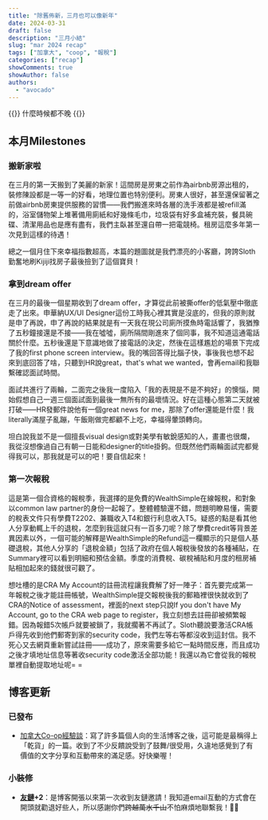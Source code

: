 ```yaml
---
title: "除舊佈新，三月也可以像新年"
date: 2024-03-31
draft: false
description: "三月小結"
slug: "mar 2024 recap"
tags: ["加拿大", "coop", "報稅"]
categories: ["recap"]
showComments: true
showAuthor: false
authors:
  - "avocado"
---
```

{{<lead>}}
什麼時候都不晚
{{</lead>}}

## 本月Milestones
### 搬新家啦
在三月的第一天搬到了美麗的新家！這間房是房東之前作為airbnb房源出租的，裝修陳設都是一等一的好看，地理位置也特別便利。房東人很好，甚至還保留著之前做airbnb房東提供服務的習慣——我們搬進來時各層的洗手液都是被refill滿的，浴室儲物架上堆著備用廁紙和好幾條毛巾，垃圾袋有好多盒補充裝，餐具碗碟、清潔用品也是應有盡有，我們主臥甚至還自帶一把電競椅。租房這麼多年第一次見到這樣的待遇！

總之一個月住下來幸福指數超高，本篇的題圖就是我們漂亮的小客廳，誇誇Sloth勤奮地刷Kijiji找房子最後撿到了這個寶貝！
### 拿到dream offer
在三月的最後一個星期收到了dream offer，才算從此前被撕offer的低氣壓中徹底走了出來。申華納UX/UI Designer這份工時我心裡其實是沒底的，但我的原則就是申了再說，申了再說的結果就是有一天我在現公司廁所摸魚時電話響了，我猶豫了五秒鐘接還是不接——我在噓噓，廁所隔間剛進來了個同事，我不知道這通電話關於什麼。五秒後還是下意識地做了接電話的決定，然後在這樣尷尬的場景下完成了我的first phone screen interview。我的嘴回答得比腦子快，事後我也想不起來到底回答了啥，只聽到HR說great，that's what we wanted，會再email和我聯繫確認面試時間。

面試共進行了兩輪，二面完之後我一度陷入「我的表現是不是不夠好」的懊惱，開始假想自己一週三個面試面到最後一無所有的最壞情況。好在這種心態第二天就被打破——HR發郵件說他有一個great news for me，那除了offer還能是什麼！我literally滿屋子亂蹦，午飯剛做完都顧不上吃，幸福得暈頭轉向。

坦白說我並不是一個擅長visual design或對美學有敏銳感知的人，畫畫也很爛，我從沒想像過自己有朝一日能和designer的title掛鉤。但既然他們兩輪面試完都覺得我可以，那我就是可以的吧！要自信起來！
### 第一次報稅
這是第一個合資格的報稅季，我選擇的是免費的WealthSimple在線報稅，和對象以common law partner的身份一起報了。整體體驗還不錯，問題明瞭易懂，需要的稅表文件只有學費T2202、兼職收入T4和銀行利息收入T5。疑惑的點是看其他人分享動輒上千的退稅，怎麼到我這就只有一百多刀呢？除了學費credit等背景差異因素以外，一個可能的解釋是WealthSimple的Refund這一欄顯示的只是個人基礎退稅，其他人分享的「退稅金額」包括了政府在個人報稅後發放的各種補貼，在Summary裡可以看到明細和預估金額。季度的消費稅、碳稅補貼和月度的租房補貼相加起來的錢就很可觀了。

想吐槽的是CRA My Account的註冊流程讓我費解了好一陣子：首先要完成第一年報稅之後才能註冊帳號，WealthSimple提交報稅後我的郵箱裡很快就收到了CRA的Notice of assessment，裡面的next step只說If you don't have My Account, go to the CRA web page to register，我立刻想去註冊卻被頻繁報錯。因為報錯5次帳戶就要被鎖了，我就擱著不再試了。Sloth聽說要激活CRA帳戶得先收到他們郵寄到家的security code，我們左等右等都沒收到這封信。我不死心又去網頁重新嘗試註冊——成功了，原來需要多給它一點時間反應，而且成功之後才填地址信息等著收security code激活全部功能！我還以為它會從我的報稅單裡自動提取地址呢= =
## 博客更新
### 已發布
- [加拿大Co-op經驗談](https://tiffahahahu7.github.io/gigigatgat/zh-tw/posts/coop-sharing/)：寫了許多篇個人向的生活博客之後，這可能是最稱得上「乾貨」的一篇。收到了不少反饋說受到了鼓舞/很受用，久違地感覺到了有價值的文字分享和互動帶來的滿足感。好快樂喔！
### 小裝修
- **[友鏈](https://tiffahahahu7.github.io/gigigatgat/zh-tw/friends/)+2**：是博客開張以來第一次收到友鏈邀請！我知道email互動的方式會在開頭就勸退好些人，所以感謝你們~~跨越萬水千山~~不怕麻煩地聯繫我！🙇‍♀️ 